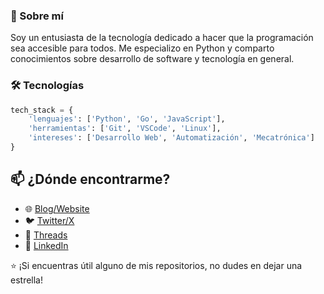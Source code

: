 ### 🚀 Sobre mí

Soy un entusiasta de la tecnología dedicado a hacer que la programación sea accesible para todos. 
Me especializo en Python y comparto conocimientos sobre desarrollo de software y tecnología en general.

### 🛠 Tecnologías

```python
tech_stack = {
    'lenguajes': ['Python', 'Go', 'JavaScript'],
    'herramientas': ['Git', 'VSCode', 'Linux'],
    'intereses': ['Desarrollo Web', 'Automatización', 'Mecatrónica']
}
```

## 📫 ¿Dónde encontrarme?

- 🌐 [Blog/Website](tu-link)
- 🐦 [Twitter/X](tu-link)
- 📱 [Threads](tu-link)
- 💼 [LinkedIn](tu-link)

⭐️ ¡Si encuentras útil alguno de mis repositorios, no dudes en dejar una estrella!
